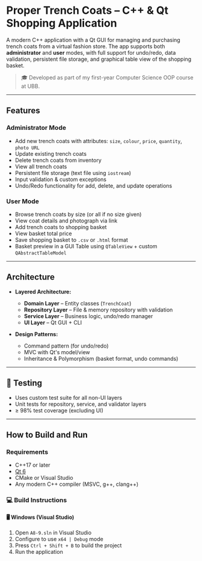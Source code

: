 # Proper Trench Coats – C++ & Qt Shopping Application

A modern C++ application with a Qt GUI for managing and purchasing trench coats from a virtual fashion store. The app supports both **administrator** and **user** modes, with full support for undo/redo, data validation, persistent file storage, and graphical table view of the shopping basket.

> 🎓 Developed as part of my first-year Computer Science OOP course at UBB.

---

## Features

### Administrator Mode
- Add new trench coats with attributes: `size`, `colour`, `price`, `quantity`, `photo URL`
- Update existing trench coats
- Delete trench coats from inventory
- View all trench coats
- Persistent file storage (text file using `iostream`)
- Input validation & custom exceptions
- Undo/Redo functionality for add, delete, and update operations

### User Mode
- Browse trench coats by size (or all if no size given)
- View coat details and photograph via link
- Add trench coats to shopping basket
- View basket total price
- Save shopping basket to `.csv` or `.html` format
- Basket preview in a GUI Table using `QTableView` + custom `QAbstractTableModel`

---

## Architecture

- **Layered Architecture:**
  - **Domain Layer** – Entity classes (`TrenchCoat`)
  - **Repository Layer** – File & memory repository with validation
  - **Service Layer** – Business logic, undo/redo manager
  - **UI Layer** – Qt GUI + CLI

- **Design Patterns:**
  - Command pattern (for undo/redo)
  - MVC with Qt's model/view
  - Inheritance & Polymorphism (basket format, undo commands)

---

## 🧪 Testing

- Uses custom test suite for all non-UI layers
- Unit tests for repository, service, and validator layers
- ≥ 98% test coverage (excluding UI)

---

## How to Build and Run

### Requirements
- C++17 or later
- [Qt 6](https://www.qt.io/download)
- CMake or Visual Studio
- Any modern C++ compiler (MSVC, g++, clang++)

### 💻 Build Instructions

#### 🖥️ Windows (Visual Studio)
1. Open `A8-9.sln` in Visual Studio
2. Configure to use `x64 | Debug` mode
3. Press `Ctrl + Shift + B` to build the project
4. Run the application

